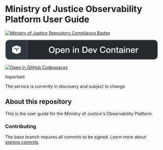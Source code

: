 # Ministry of Justice Observability Platform User Guide

[![Ministry of Justice Repository Compliance Badge](https://github-community.service.justice.gov.uk/repository-standards/api/observability-platform-user-guide/badge)](https://github-community.service.justice.gov.uk/repository-standards/observability-platform-user-guide)

[![Open in Dev Container](https://raw.githubusercontent.com/ministryofjustice/.devcontainer/refs/heads/main/contrib/badge.svg)](https://vscode.dev/redirect?url=vscode://ms-vscode-remote.remote-containers/cloneInVolume?url=https://github.com/ministryofjustice/observability-platform-user-guide)

[![Open in GitHub Codespaces](https://github.com/codespaces/badge.svg)](https://codespaces.new/ministryofjustice/observability-platform-user-guide)

> [!IMPORTANT]
> The service is currently in discovery and subject to change

## About this repository

This is the user guide for the Ministry of Justice's Observability Platform.

### Contributing

The base branch requires all commits to be signed. Learn more about [signing commits](https://docs.github.com/en/authentication/managing-commit-signature-verification/about-commit-signature-verification).
